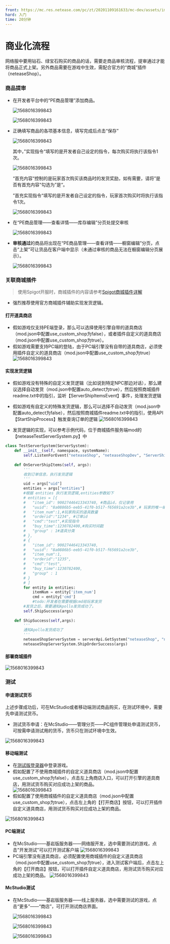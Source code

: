 ```yaml
---
front: https://mc.res.netease.com/pc/zt/20201109161633/mc-dev/assets/img/syh1.b9bdf6e5.png
hard: 入门
time: 20分钟
---
```


# 商业化流程

​		网络服中要用钻石、绿宝石购买的商品的话，需要走商品审核流程，提审通过才能将商品正式上架。另外商品需要在游戏中生效，需配合官方的“商城”插件（neteaseShop）。



### 商品提审

- 在开发者平台中的“PE商品管理”添加商品。

  ![1568016399843](./images/syh1.png)
  
  ![1568016399843](./images/syh2.png)
  
- 正确填写商品的各项基本信息，填写完成后点击“保存”

  ![1568016399843](./images/syh3.png)

  其中，”实现指令“填写的是开发者自己设定的指令，每次购买将执行该指令1次。

  ![1568016399843](./images/syh11.png)

  “首充内容“控制的是玩家首次购买该商品时的发货奖励，如有需要，请将”是否有首充内容“勾选为”是“。

  ”首充实现指令“填写的是开发者自己设定的指令，玩家首次购买时将执行该指令1次。

  ![1568016399843](./images/syh12.png)

  

  

- 在“PE商品管理——查看详情——库存编辑”分页处提交审核

  ![1568016399843](./images/syh4.png)

- **审核通过**的商品将出现在“PE商品管理——查看详情——橱窗编辑”分页，点击“上架”可让货品在客户端中显示（未通过审核的商品无法在橱窗编辑分页展示）。

  ![1568016399843](./images/syh5.png)



### 关联商城插件

> 使用Spigot开服时，商城插件的内容请参考[Spigot商城插件详解](../课程10：使用Spigot开服/30-Spigot服Demo详解/3-商城Demo详解.md)

- 强烈推荐使用官方商城插件辅助实现发货逻辑。
#### 打开道具商店
- 假如游戏仅支持PE端登录，那么可以选择使用引擎自带的道具商店（mod.json中配置use_custom_shop为false），或者插件自定义的道具商店（mod.json中配置use_custom_shop为true）。
- 假如游戏需要支持PC端的登陆，由于PC端引擎没有自带的道具商店，必须使用插件自定义的道具商店（mod.json中配置use_custom_shop为true）
![1568016399843](./images/syh15.png)
#### 实现发货逻辑
- 假如游戏没有特殊的自定义发货逻辑（比如说到特定NPC那边对话），那么建议选择自动发货（mod.json中配置auto_detect为true），然后按照商城插件readme.txt中的指引，监听【ServerShipItemsEvent】事件，处理发货逻辑

- 假如游戏有自定义的特殊发货逻辑，那么可以选择不自动发货（mod.json中配置auto_detect为false），然后按照商城插件readme.txt中的指引，使用API【StartShipProcess】触发查询订单的逻辑
![1568016399843](./images/syh13.png)
  
- 发货逻辑的实现，可以参考示例代码，位于商城插件服务端mod的【neteaseTestServerSystem.py】中
```Python
class TestServerSystem(ServerSystem):
	def __init__(self, namespace, systemName):
		self.ListenForEvent("neteaseShop", "neteaseShopDev", "ServerShipItemsEvent", self, self.OnServerShipItems)
		
	def OnServerShipItems(self, args):
		'''
		收到订单信息，执行发货逻辑
		'''
		uid = args["uid"]
		entities = args["entities"]
		#根据 entities 执行发货逻辑,entities参数如下
		# entities = [{
		# 	"item_id": 90027446413343740, #商品id，仅记录用
		# 	"uuid": "8a0886b5-eeb5-41f0-b517-f65691a2ce3b",# 玩家的唯一编号
		# 	"item_num":1,#玩家购买的道具数量
		# 	"orderid":"1234", #订单id
		# 	"cmd":"test",#实现指令
		# 	"buy_time":1230782400,#购买时间戳
		# 	"group" : 1#道具分类
		# },
		# {
		# 	"item_id": 90027446413343740,
		# 	"uuid": "8a0886b5-eeb5-41f0-b517-f65691a2ce3b",
		# 	"item_num":1,
		# 	"orderid":"1235",
		# 	"cmd":"test",
		# 	"buy_time":1230782400,
		# 	"group" : 1
		# }
		# ]
		for entity in entities:
			itemNum = entity['item_num']
			cmd = entity['cmd']
			#todo:开发者在需要根据cmd给玩家发货
		#发货之后，需要通知Apollo发货成功了。
		self.ShipSuccess(args)
		
	def ShipSuccess(self,args):
		'''
		通知Apollo发货成功了
		'''
		neteaseShopServerSystem = serverApi.GetSystem("neteaseShop", "neteaseShopDev")
		neteaseShopServerSystem.ShipOrderSuccess(args)
```
#### 部署商城插件
![1568016399843](./images/syh8.png)
### 测试

#### 申请测试货币

上述步骤成功后，可在McStudio或者移动端测试商品购买，在测试环境中，需要先申请测试货币。

- 测试货币申请：在McStudio——管理分页——PC组件管理处申请测试货币，可按需申请测试用的货币，货币只在测试环境中生效。

![1568016399843](./images/plugin_14.png)
#### 移动端测试
- 在[测试版登录器](./第2节：PE测试.html)中登录游戏。
- 假如配置了不使用商城插件的自定义道具商店（mod.json中配置use_custom_shop为false），点击左上角商店入口，可以打开引擎的道具商店，用测试货币购买对应成功上架的商品。		
![1568016399843](./images/syh10.png)
- 假如配置了使用商城插件的自定义道具商店（mod.json中配置use_custom_shop为true），点击左上角的【打开商店】按钮，可以打开插件自定义道具商店，用测试货币购买对应成功上架的商品。

![1568016399843](./images/syh14.png)
#### PC端测试
- 在McStudio——基岩版服务器——网络服开发，选中需要测试的游戏，点击"开发测试"可以打开测试客户端
![1568016399843](./images/syh16.png)
- PC端引擎没有道具商店，必须配置使用商城插件的自定义道具商店（mod.json中配置use_custom_shop为true），进入测试客户端后，点击左上角的【打开商店】按钮，可以打开插件自定义道具商店，用测试货币购买对应成功上架的商品。
![1568016399843](./images/syh14.png)
#### McStudio测试
- 在McStudio——基岩版服务器——线上服务器，选中需要测试的游戏，点击“更多”——“商店”，可打开测试商店界面。

  ![1568016399843](./images/plugin_11.png)

  ![1568016399843](./images/plugin_12.png)

  ![1568016399843](./images/plugin_13.png)